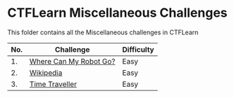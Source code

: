 # CTFLearn Miscellaneous Challenges

This folder contains all the Miscellaneous challenges in CTFLearn

|No. |Challenge        |Difficulty|
|----|-----------------|----------|
|1.  |<a href="https://github.com/sai-kantamuneni/CTFLearn-Walkthroughs/tree/main/Miscellaneous/Where%20Can%20My%20Robot%20Go">Where Can My Robot Go?</a>|Easy|
|2.  |<a href="https://github.com/sai-kantamuneni/CTFLearn-Walkthroughs/tree/main/Miscellaneous/Wikipedia">Wikipedia</a>|Easy|
|3.  |<a href="https://github.com/sai-kantamuneni/CTFLearn-Walkthroughs/tree/main/Miscellaneous/Time%20Traveller">Time Traveller</a>|Easy|

